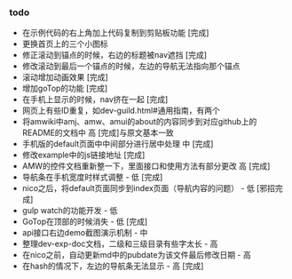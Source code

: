 ### todo
*   在示例代码的右上角加上代码复制到剪贴板功能	[完成]
*   更换首页上的三个小图标
*   修正滚动到锚点的时候，右边的标题被nav遮挡	[完成]
*   修改滚动到最后一个锚点的时候，左边的导航无法指向那个锚点 
*   滚动增加动画效果	[完成]
*   增加goTop的功能	[完成]
*   在手机上显示的时候，nav挤在一起	[完成]
*   网页上有些ID重复，如dev-guild.html#通用指南，有两个
*   将amwiki中amj、amw、amui的about的内容同步到对应github上的README的文档中 高	[完成]与原文基本一致
*   手机版的default页面中中间部分进行居中处理 中	[完成]
*   修改example中的js链接地址	[完成]
*   AMW的控件文档重新整一下，里面接口和使用方法有部分更改 高	[完成]
*   导航条在手机宽度时样式调整 - 低	[完成]
*   nico之后，将default页面同步到index页面（导航内容的问题） - 低	[邪招完成]
*   gulp watch的功能开发 - 低
*   GoTop在顶部的时候消失 - 低	[完成]
*   api接口右边demo截图演示机制 - 中
*   整理dev-exp-doc文档，二级和三级目录有些字太长 - 高
*   在nico之前，自动更新md中的pubdate为该文件最后修改日期 - 高
*   在hash的情况下，左边的导航条无法显示 - 高	[完成]